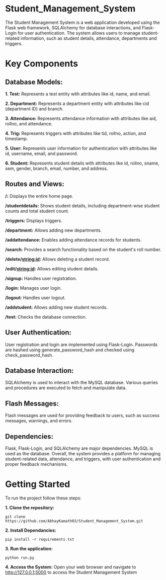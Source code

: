 # Student_Management_System
The Student Management System is a web application developed using the Flask web framework, SQLAlchemy for database interactions, and Flask-Login for user authentication. The system allows users to manage student-related information, such as student details, attendance, departments and triggers.

# Key Components

## Database Models:

  **1. Test:** Represents a test entity with attributes like id, name, and email.

  **2. Department:** Represents a department entity with attributes like cid (department ID) and branch.

  **3. Attendance:** Represents attendance information with attributes like aid, rollno, and attendance.

  **4. Trig:** Represents triggers with attributes like tid, rollno, action, and timestamp.

  **5. User:** Represents user information for authentication with attributes like id, username, email, and password.

  **6. Student:** Represents student details with attributes like id, rollno, sname, sem, gender, branch, email, number, and address.

## Routes and Views:

  **/:** Displays the entire home page. 

  **/studentdetails:** Shows student details, including department-wise student counts and total student count.

  **/triggers:** Displays triggers.

  **/department:** Allows adding new departments.

  **/addattendance:** Enables adding attendance records for students.

  **/search:** Provides a search functionality based on the student's roll number.

  **/delete/<string:id>:** Allows deleting a student record.

  **/edit/<string:id>:** Allows editing student details.

  **/signup:** Handles user registration.

  **/login:** Manages user login.

  **/logout:** Handles user logout.

  **/addstudent:** Allows adding new student records.

  **/test:** Checks the database connection.

## User Authentication:

User registration and login are implemented using Flask-Login.
Passwords are hashed using generate_password_hash and checked using check_password_hash.

## Database Interaction:

SQLAlchemy is used to interact with the MySQL database.
Various queries and procedures are executed to fetch and manipulate data.

## Flash Messages:

Flash messages are used for providing feedback to users, such as success messages, warnings, and errors.

## Dependencies:

Flask, Flask-Login, and SQLAlchemy are major dependencies.
MySQL is used as the database.
Overall, the system provides a platform for managing student-related data, attendance, and triggers, with user authentication and proper feedback mechanisms.

# Getting Started

To run the project follow these steps:

  **1. Clone the repository:**

  ```
  git clone https://github.com/AbhayKamath03/Student_Management_System.git
  ```


  **2. Install Dependancies:**
  ```
  pip install -r requirements.txt
  ```


  **3. Run the application:**
  ```
  python run.py
  ```


  **4. Access the System:** Open your web browser and navigate to http://127.0.0.1:5000 to access the Student Management System



